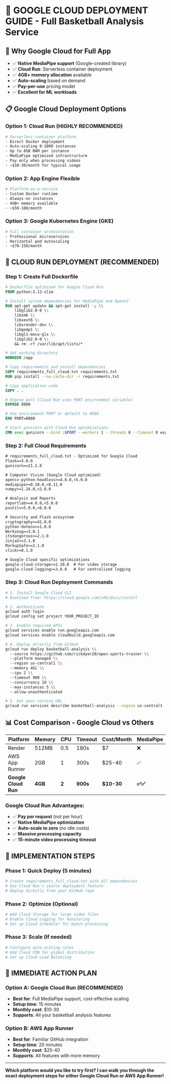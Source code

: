 # 🌟 GOOGLE CLOUD DEPLOYMENT GUIDE - Full Basketball Analysis Service

## 🎯 **Why Google Cloud for Full App**
- ✅ **Native MediaPipe support** (Google-created library)
- ✅ **Cloud Run**: Serverless container deployment
- ✅ **4GB+ memory allocation** available
- ✅ **Auto-scaling** based on demand
- ✅ **Pay-per-use** pricing model
- ✅ **Excellent for ML workloads**

## 📋 **Google Cloud Deployment Options**

### **Option 1: Cloud Run (HIGHLY RECOMMENDED)**
```bash
# Serverless container platform
- Direct Docker deployment
- Auto-scaling 0-1000 instances
- Up to 8GB RAM per instance
- MediaPipe optimized infrastructure
- Pay only when processing videos
- ~$10-30/month for typical usage
```

### **Option 2: App Engine Flexible**
```bash
# Platform-as-a-service
- Custom Docker runtime
- Always-on instances
- 4GB+ memory available
- ~$50-100/month
```

### **Option 3: Google Kubernetes Engine (GKE)**
```bash
# Full container orchestration
- Professional microservices
- Horizontal pod autoscaling
- ~$70-150/month
```

## 🚀 **CLOUD RUN DEPLOYMENT (RECOMMENDED)**

### **Step 1: Create Full Dockerfile**
```dockerfile
# Dockerfile optimized for Google Cloud Run
FROM python:3.12-slim

# Install system dependencies for MediaPipe and OpenCV
RUN apt-get update && apt-get install -y \\
    libglib2.0-0 \\
    libsm6 \\
    libxext6 \\
    libxrender-dev \\
    libgomp1 \\
    libgl1-mesa-glx \\
    libglib2.0-0 \\
    && rm -rf /var/lib/apt/lists/*

# Set working directory
WORKDIR /app

# Copy requirements and install dependencies
COPY requirements_full_cloud.txt requirements.txt
RUN pip install --no-cache-dir -r requirements.txt

# Copy application code
COPY . .

# Expose port (Cloud Run uses PORT environment variable)
EXPOSE 8080

# Use environment PORT or default to 8080
ENV PORT=8080

# Start gunicorn with Cloud Run optimizations
CMD exec gunicorn --bind :$PORT --workers 1 --threads 8 --timeout 0 wsgi:application
```

### **Step 2: Full Cloud Requirements**
```txt
# requirements_full_cloud.txt - Optimized for Google Cloud
Flask==3.0.0
gunicorn==21.2.0

# Computer Vision (Google Cloud optimized)
opencv-python-headless>=4.8.0,<5.0.0
mediapipe>=0.10.0,<0.11.0
numpy>=1.24.0,<2.0.0

# Analysis and Reports
reportlab>=4.0.0,<5.0.0
psutil>=5.9.0,<6.0.0

# Security and Flask ecosystem
cryptography>=41.0.0
python-dotenv>=1.0.0
Werkzeug==3.0.1
itsdangerous>=2.1.0
Jinja2>=3.1.0
MarkupSafe>=2.1.0
click>=8.1.0

# Google Cloud specific optimizations
google-cloud-storage>=2.10.0  # For video storage
google-cloud-logging>=3.8.0   # For centralized logging
```

### **Step 3: Cloud Run Deployment Commands**
```bash
# 1. Install Google Cloud CLI
# Download from: https://cloud.google.com/sdk/docs/install

# 2. Authenticate
gcloud auth login
gcloud config set project YOUR_PROJECT_ID

# 3. Enable required APIs
gcloud services enable run.googleapis.com
gcloud services enable cloudbuild.googleapis.com

# 4. Deploy directly from GitHub
gcloud run deploy basketball-analysis \\
  --source https://github.com/rickdyer20/apex-sports-trainer \\
  --platform managed \\
  --region us-central1 \\
  --memory 4Gi \\
  --cpu 2 \\
  --timeout 900 \\
  --concurrency 10 \\
  --max-instances 5 \\
  --allow-unauthenticated

# 5. Get your service URL
gcloud run services describe basketball-analysis --region us-central1
```

## 📊 **Cost Comparison - Google Cloud vs Others**

| Platform | Memory | CPU | Timeout | Cost/Month | MediaPipe |
|----------|--------|-----|---------|------------|-----------|
| Render | 512MB | 0.5 | 180s | $7 | ❌ |
| AWS App Runner | 2GB | 1 | 300s | $25-40 | ✅ |
| **Google Cloud Run** | **4GB** | **2** | **900s** | **$10-30** | **✅✅** |

### **Google Cloud Run Advantages:**
- ✅ **Pay per request** (not per hour)
- ✅ **Native MediaPipe optimization**
- ✅ **Auto-scale to zero** (no idle costs)
- ✅ **Massive processing capacity**
- ✅ **15-minute video processing timeout**

## 🔧 **IMPLEMENTATION STEPS**

### **Phase 1: Quick Deploy (5 minutes)**
```bash
# Create requirements_full_cloud.txt with all dependencies
# Use Cloud Run's source deployment feature
# Deploy directly from your GitHub repo
```

### **Phase 2: Optimize (Optional)**
```bash
# Add Cloud Storage for large video files
# Enable Cloud Logging for monitoring
# Set up Cloud Scheduler for batch processing
```

### **Phase 3: Scale (If needed)**
```bash
# Configure auto-scaling rules
# Add Cloud CDN for global distribution
# Set up Cloud Load Balancing
```

## 🎯 **IMMEDIATE ACTION PLAN**

### **Option A: Google Cloud Run (RECOMMENDED)**
- **Best for**: Full MediaPipe support, cost-effective scaling
- **Setup time**: 15 minutes
- **Monthly cost**: $10-30
- **Supports**: All your basketball analysis features

### **Option B: AWS App Runner**
- **Best for**: Familiar GitHub integration
- **Setup time**: 20 minutes  
- **Monthly cost**: $25-40
- **Supports**: All features with more memory

---

**Which platform would you like to try first? I can walk you through the exact deployment steps for either Google Cloud Run or AWS App Runner!**

